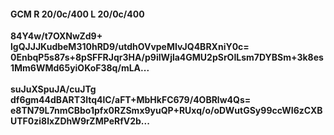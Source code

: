 #### GCM R 20/0c/400 L 20/0c/400
**84Y4w/t7OXNwZd9+**<br/>**lgQJJJKudbeM310hRD9/utdhOVvpeMIvJQ4BRXniY0c=**<br/>**0EnbqP5s87s+8pSFFRJqr3HA/p9iIWjla4GMU2pSrOILsm7DYBSm+3k8es1Mm6WMd65yiOKoF38q/mLA...**<br/><br/>
**suJuXSpuJA/cuJTg**<br/>**df6gm44dBART3ltq4lC/aFT+MbHkFC679/4OBRlw4Qs=**<br/>**e8TN79L7nmCBbo1pfx0RZSmx9yuQP+RUxq/o/oDWutGSy99ccWI6zCXBUTF0zi8lxZDhW9rZMPeRfV2b...**